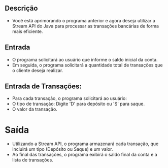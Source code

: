 ## Descrição
- Você está aprimorando o programa anterior e agora deseja utilizar a Stream API do Java para processar as transações bancárias de forma mais eficiente.

## Entrada
- O programa solicitará ao usuário que informe o saldo inicial da conta.
- Em seguida, o programa solicitará a quantidade total de transações que o cliente deseja realizar.

## Entrada de Transações:
- Para cada transação, o programa solicitará ao usuário:
- O tipo de transação: Digite 'D' para depósito ou 'S' para saque.
- O valor da transação.
 # Saída
- Utilizando a Stream API, o programa armazenará cada transação, que incluirá um tipo (Depósito ou Saque) e um valor.
 - Ao final das transações, o programa exibirá o saldo final da conta e a lista de transações.